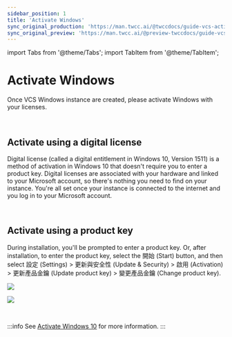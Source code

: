 ```yaml
---
sidebar_position: 1
title: 'Activate Windows'
sync_original_production: 'https://man.twcc.ai/@twccdocs/guide-vcs-activate-windows-en' 
sync_original_preview: 'https://man.twcc.ai/@preview-twccdocs/guide-vcs-activate-windows-en' 
---
```


import Tabs from '@theme/Tabs';
import TabItem from '@theme/TabItem';

# Activate Windows

Once VCS Windows instance are created, please activate Windows with your licenses.


<br/>



## Activate using a digital license


Digital license (called a digital entitlement in Windows 10, Version 1511) is a method of activation in Windows 10 that doesn't require you to enter a product key. Digital licenses are associated with your hardware and linked to your Microsoft account, so there's nothing you need to find on your instance. You're all set once your instance is connected to the internet and you log in to your Microsoft account. 


<br/>



## Activate using a product key


During installation, you'll be prompted to enter a product key.  Or, after installation, to enter the product key, select the 開始 (Start)  button, and then select 設定 (Settings)  > 更新與安全性 (Update & Security)  > 啟用 (Activation)  > 更新產品金鑰 (Update product key) > 變更產品金鑰 (Change product key).

![](https://cos.twcc.ai/SYS-MANUAL/uploads/upload_a5226ee497a6433a005a9238b166e516.png)

![](https://cos.twcc.ai/SYS-MANUAL/uploads/upload_7e862040f79e7d2be2c69c4afcbbb4a4.png)


<br/>



:::info
See [<ins>Activate Windows 10</ins>](https://support.microsoft.com/en-us/windows/activate-windows-c39005d4-95ee-b91e-b399-2820fda32227#ID0EBD=Windows_10) for more information.
:::
